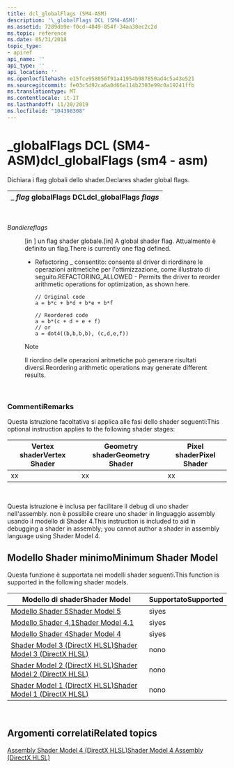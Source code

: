 ```yaml
---
title: dcl_globalFlags (SM4-ASM)
description: '\_globalFlags DCL (SM4-ASM)'
ms.assetid: 7289db9e-f0cd-4849-854f-34aa38ec2c2d
ms.topic: reference
ms.date: 05/31/2018
topic_type:
- apiref
api_name: ''
api_type: ''
api_location: ''
ms.openlocfilehash: e15fce958056f91a41954b987850ad4c5a43e521
ms.sourcegitcommit: fe03c5d92ca6a0d66a114b2303e99c0a19241ffb
ms.translationtype: MT
ms.contentlocale: it-IT
ms.lasthandoff: 11/20/2019
ms.locfileid: "104398308"
---
```

# <a name="dcl_globalflags-sm4---asm"></a><span data-ttu-id="4aa9a-103">\_globalFlags DCL (SM4-ASM)</span><span class="sxs-lookup"><span data-stu-id="4aa9a-103">dcl\_globalFlags (sm4 - asm)</span></span>

<span data-ttu-id="4aa9a-104">Dichiara i flag globali dello shader.</span><span class="sxs-lookup"><span data-stu-id="4aa9a-104">Declares shader global flags.</span></span>



| <span data-ttu-id="4aa9a-105">\_ *flag* globalFlags DCL</span><span class="sxs-lookup"><span data-stu-id="4aa9a-105">dcl\_globalFlags *flags*</span></span> |
|--------------------------|



 

<dl> <dt>

<span data-ttu-id="4aa9a-106"><span id="flags"></span><span id="FLAGS"></span>*Bandiere*</span><span class="sxs-lookup"><span data-stu-id="4aa9a-106"><span id="flags"></span><span id="FLAGS"></span>*flags*</span></span>
</dt> <dd>

<span data-ttu-id="4aa9a-107">\[in \] un flag shader globale.</span><span class="sxs-lookup"><span data-stu-id="4aa9a-107">\[in\] A global shader flag.</span></span> <span data-ttu-id="4aa9a-108">Attualmente è definito un flag.</span><span class="sxs-lookup"><span data-stu-id="4aa9a-108">There is currently one flag defined.</span></span>

-   <span data-ttu-id="4aa9a-109">Refactoring \_ consentito: consente al driver di riordinare le operazioni aritmetiche per l'ottimizzazione, come illustrato di seguito.</span><span class="sxs-lookup"><span data-stu-id="4aa9a-109">REFACTORING\_ALLOWED - Permits the driver to reorder arithmetic operations for optimization, as shown here.</span></span>

    ```
    // Original code
    a = b*c + b*d + b*e + b*f

    // Reordered code
    a = b*(c + d + e + f)
    // or 
    a = dot4((b,b,b,b), (c,d,e,f))
    ```

    

> [!Note]
>
> <span data-ttu-id="4aa9a-110">Il riordino delle operazioni aritmetiche può generare risultati diversi.</span><span class="sxs-lookup"><span data-stu-id="4aa9a-110">Reordering arithmetic operations may generate different results.</span></span>

 

</dd> </dl>

### <a name="remarks"></a><span data-ttu-id="4aa9a-111">Commenti</span><span class="sxs-lookup"><span data-stu-id="4aa9a-111">Remarks</span></span>

<span data-ttu-id="4aa9a-112">Questa istruzione facoltativa si applica alle fasi dello shader seguenti:</span><span class="sxs-lookup"><span data-stu-id="4aa9a-112">This optional instruction applies to the following shader stages:</span></span>



| <span data-ttu-id="4aa9a-113">Vertex shader</span><span class="sxs-lookup"><span data-stu-id="4aa9a-113">Vertex Shader</span></span> | <span data-ttu-id="4aa9a-114">Geometry shader</span><span class="sxs-lookup"><span data-stu-id="4aa9a-114">Geometry Shader</span></span> | <span data-ttu-id="4aa9a-115">Pixel shader</span><span class="sxs-lookup"><span data-stu-id="4aa9a-115">Pixel Shader</span></span> |
|---------------|-----------------|--------------|
| <span data-ttu-id="4aa9a-116">x</span><span class="sxs-lookup"><span data-stu-id="4aa9a-116">x</span></span>             | <span data-ttu-id="4aa9a-117">x</span><span class="sxs-lookup"><span data-stu-id="4aa9a-117">x</span></span>               | <span data-ttu-id="4aa9a-118">x</span><span class="sxs-lookup"><span data-stu-id="4aa9a-118">x</span></span>            |



 

<span data-ttu-id="4aa9a-119">Questa istruzione è inclusa per facilitare il debug di uno shader nell'assembly. non è possibile creare uno shader in linguaggio assembly usando il modello di Shader 4.</span><span class="sxs-lookup"><span data-stu-id="4aa9a-119">This instruction is included to aid in debugging a shader in assembly; you cannot author a shader in assembly language using Shader Model 4.</span></span>

## <a name="minimum-shader-model"></a><span data-ttu-id="4aa9a-120">Modello Shader minimo</span><span class="sxs-lookup"><span data-stu-id="4aa9a-120">Minimum Shader Model</span></span>

<span data-ttu-id="4aa9a-121">Questa funzione è supportata nei modelli shader seguenti.</span><span class="sxs-lookup"><span data-stu-id="4aa9a-121">This function is supported in the following shader models.</span></span>



| <span data-ttu-id="4aa9a-122">Modello di shader</span><span class="sxs-lookup"><span data-stu-id="4aa9a-122">Shader Model</span></span>                                              | <span data-ttu-id="4aa9a-123">Supportato</span><span class="sxs-lookup"><span data-stu-id="4aa9a-123">Supported</span></span> |
|-----------------------------------------------------------|-----------|
| [<span data-ttu-id="4aa9a-124">Modello Shader 5</span><span class="sxs-lookup"><span data-stu-id="4aa9a-124">Shader Model 5</span></span>](d3d11-graphics-reference-sm5.md)        | <span data-ttu-id="4aa9a-125">sì</span><span class="sxs-lookup"><span data-stu-id="4aa9a-125">yes</span></span>       |
| [<span data-ttu-id="4aa9a-126">Modello Shader 4,1</span><span class="sxs-lookup"><span data-stu-id="4aa9a-126">Shader Model 4.1</span></span>](dx-graphics-hlsl-sm4.md)              | <span data-ttu-id="4aa9a-127">sì</span><span class="sxs-lookup"><span data-stu-id="4aa9a-127">yes</span></span>       |
| [<span data-ttu-id="4aa9a-128">Modello Shader 4</span><span class="sxs-lookup"><span data-stu-id="4aa9a-128">Shader Model 4</span></span>](dx-graphics-hlsl-sm4.md)                | <span data-ttu-id="4aa9a-129">sì</span><span class="sxs-lookup"><span data-stu-id="4aa9a-129">yes</span></span>       |
| [<span data-ttu-id="4aa9a-130">Shader Model 3 (DirectX HLSL)</span><span class="sxs-lookup"><span data-stu-id="4aa9a-130">Shader Model 3 (DirectX HLSL)</span></span>](dx-graphics-hlsl-sm3.md) | <span data-ttu-id="4aa9a-131">no</span><span class="sxs-lookup"><span data-stu-id="4aa9a-131">no</span></span>        |
| [<span data-ttu-id="4aa9a-132">Shader Model 2 (DirectX HLSL)</span><span class="sxs-lookup"><span data-stu-id="4aa9a-132">Shader Model 2 (DirectX HLSL)</span></span>](dx-graphics-hlsl-sm2.md) | <span data-ttu-id="4aa9a-133">no</span><span class="sxs-lookup"><span data-stu-id="4aa9a-133">no</span></span>        |
| [<span data-ttu-id="4aa9a-134">Shader Model 1 (DirectX HLSL)</span><span class="sxs-lookup"><span data-stu-id="4aa9a-134">Shader Model 1 (DirectX HLSL)</span></span>](dx-graphics-hlsl-sm1.md) | <span data-ttu-id="4aa9a-135">no</span><span class="sxs-lookup"><span data-stu-id="4aa9a-135">no</span></span>        |



 

## <a name="related-topics"></a><span data-ttu-id="4aa9a-136">Argomenti correlati</span><span class="sxs-lookup"><span data-stu-id="4aa9a-136">Related topics</span></span>

<dl> <dt>

[<span data-ttu-id="4aa9a-137">Assembly Shader Model 4 (DirectX HLSL)</span><span class="sxs-lookup"><span data-stu-id="4aa9a-137">Shader Model 4 Assembly (DirectX HLSL)</span></span>](dx-graphics-hlsl-sm4-asm.md)
</dt> </dl>

 

 




